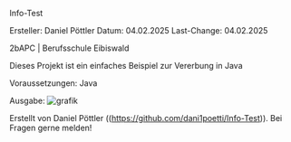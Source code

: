 Info-Test

Ersteller: Daniel Pöttler
Datum: 04.02.2025
Last-Change: 04.02.2025

2bAPC | Berufsschule Eibiswald

Dieses Projekt ist ein einfaches Beispiel zur Vererbung in Java

Voraussetzungen:
Java

Ausgabe:
![grafik](https://github.com/user-attachments/assets/7c79629c-aba9-4bf5-8132-9b8dd8a0b192)

Erstellt von Daniel Pöttler ((https://github.com/dani1poetti/Info-Test)). Bei Fragen gerne melden!
